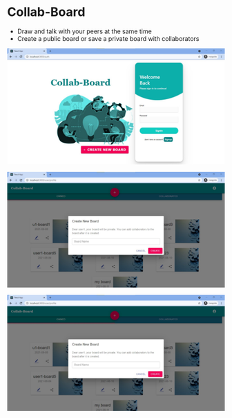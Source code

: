 # Collab-Board <!--[[Visit]](https://algo-visualizer-f76e9.web.app/)-->

- Draw and talk with your peers at the same time
- Create a public board or save a private board with collaborators

![Auth](./screenshots/auth.jpg)

![Dashboard](./screenshots/dashboard.jpg)

![Board](./screenshots/dashboard.jpg)
